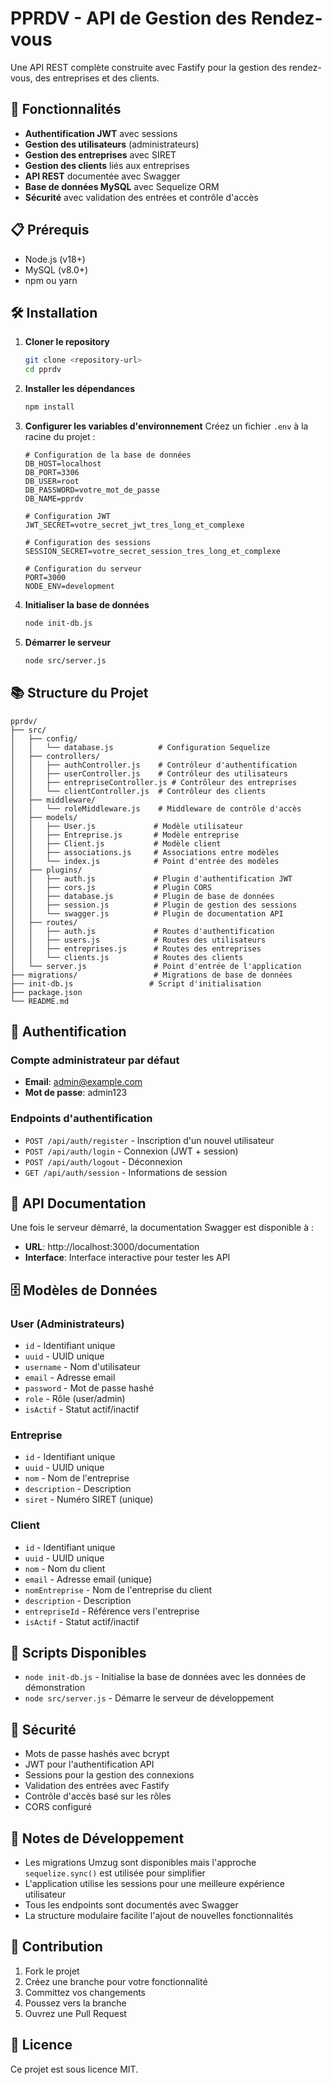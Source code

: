 # PPRDV - API de Gestion des Rendez-vous

Une API REST complète construite avec Fastify pour la gestion des rendez-vous, des entreprises et des clients.

## 🚀 Fonctionnalités

- **Authentification JWT** avec sessions
- **Gestion des utilisateurs** (administrateurs)
- **Gestion des entreprises** avec SIRET
- **Gestion des clients** liés aux entreprises
- **API REST** documentée avec Swagger
- **Base de données MySQL** avec Sequelize ORM
- **Sécurité** avec validation des entrées et contrôle d'accès

## 📋 Prérequis

- Node.js (v18+)
- MySQL (v8.0+)
- npm ou yarn

## 🛠️ Installation

1. **Cloner le repository**
   ```bash
   git clone <repository-url>
   cd pprdv
   ```

2. **Installer les dépendances**
   ```bash
   npm install
   ```

3. **Configurer les variables d'environnement**
   Créez un fichier `.env` à la racine du projet :
   ```env
   # Configuration de la base de données
   DB_HOST=localhost
   DB_PORT=3306
   DB_USER=root
   DB_PASSWORD=votre_mot_de_passe
   DB_NAME=pprdv

   # Configuration JWT
   JWT_SECRET=votre_secret_jwt_tres_long_et_complexe

   # Configuration des sessions
   SESSION_SECRET=votre_secret_session_tres_long_et_complexe

   # Configuration du serveur
   PORT=3000
   NODE_ENV=development
   ```

4. **Initialiser la base de données**
   ```bash
   node init-db.js
   ```

5. **Démarrer le serveur**
   ```bash
   node src/server.js
   ```

## 📚 Structure du Projet

```
pprdv/
├── src/
│   ├── config/
│   │   └── database.js          # Configuration Sequelize
│   ├── controllers/
│   │   ├── authController.js    # Contrôleur d'authentification
│   │   ├── userController.js    # Contrôleur des utilisateurs
│   │   ├── entrepriseController.js # Contrôleur des entreprises
│   │   └── clientController.js  # Contrôleur des clients
│   ├── middleware/
│   │   └── roleMiddleware.js    # Middleware de contrôle d'accès
│   ├── models/
│   │   ├── User.js             # Modèle utilisateur
│   │   ├── Entreprise.js       # Modèle entreprise
│   │   ├── Client.js           # Modèle client
│   │   ├── associations.js     # Associations entre modèles
│   │   └── index.js            # Point d'entrée des modèles
│   ├── plugins/
│   │   ├── auth.js             # Plugin d'authentification JWT
│   │   ├── cors.js             # Plugin CORS
│   │   ├── database.js         # Plugin de base de données
│   │   ├── session.js          # Plugin de gestion des sessions
│   │   └── swagger.js          # Plugin de documentation API
│   ├── routes/
│   │   ├── auth.js             # Routes d'authentification
│   │   ├── users.js            # Routes des utilisateurs
│   │   ├── entreprises.js      # Routes des entreprises
│   │   └── clients.js          # Routes des clients
│   └── server.js               # Point d'entrée de l'application
├── migrations/                 # Migrations de base de données
├── init-db.js                 # Script d'initialisation
├── package.json
└── README.md
```

## 🔐 Authentification

### Compte administrateur par défaut
- **Email**: admin@example.com
- **Mot de passe**: admin123

### Endpoints d'authentification
- `POST /api/auth/register` - Inscription d'un nouvel utilisateur
- `POST /api/auth/login` - Connexion (JWT + session)
- `POST /api/auth/logout` - Déconnexion
- `GET /api/auth/session` - Informations de session

## 📖 API Documentation

Une fois le serveur démarré, la documentation Swagger est disponible à :
- **URL**: http://localhost:3000/documentation
- **Interface**: Interface interactive pour tester les API

## 🗄️ Modèles de Données

### User (Administrateurs)
- `id` - Identifiant unique
- `uuid` - UUID unique
- `username` - Nom d'utilisateur
- `email` - Adresse email
- `password` - Mot de passe hashé
- `role` - Rôle (user/admin)
- `isActif` - Statut actif/inactif

### Entreprise
- `id` - Identifiant unique
- `uuid` - UUID unique
- `nom` - Nom de l'entreprise
- `description` - Description
- `siret` - Numéro SIRET (unique)

### Client
- `id` - Identifiant unique
- `uuid` - UUID unique
- `nom` - Nom du client
- `email` - Adresse email (unique)
- `nomEntreprise` - Nom de l'entreprise du client
- `description` - Description
- `entrepriseId` - Référence vers l'entreprise
- `isActif` - Statut actif/inactif

## 🔧 Scripts Disponibles

- `node init-db.js` - Initialise la base de données avec les données de démonstration
- `node src/server.js` - Démarre le serveur de développement

## 🚨 Sécurité

- Mots de passe hashés avec bcrypt
- JWT pour l'authentification API
- Sessions pour la gestion des connexions
- Validation des entrées avec Fastify
- Contrôle d'accès basé sur les rôles
- CORS configuré

## 📝 Notes de Développement

- Les migrations Umzug sont disponibles mais l'approche `sequelize.sync()` est utilisée pour simplifier
- L'application utilise les sessions pour une meilleure expérience utilisateur
- Tous les endpoints sont documentés avec Swagger
- La structure modulaire facilite l'ajout de nouvelles fonctionnalités

## 🤝 Contribution

1. Fork le projet
2. Créez une branche pour votre fonctionnalité
3. Committez vos changements
4. Poussez vers la branche
5. Ouvrez une Pull Request

## 📄 Licence

Ce projet est sous licence MIT.